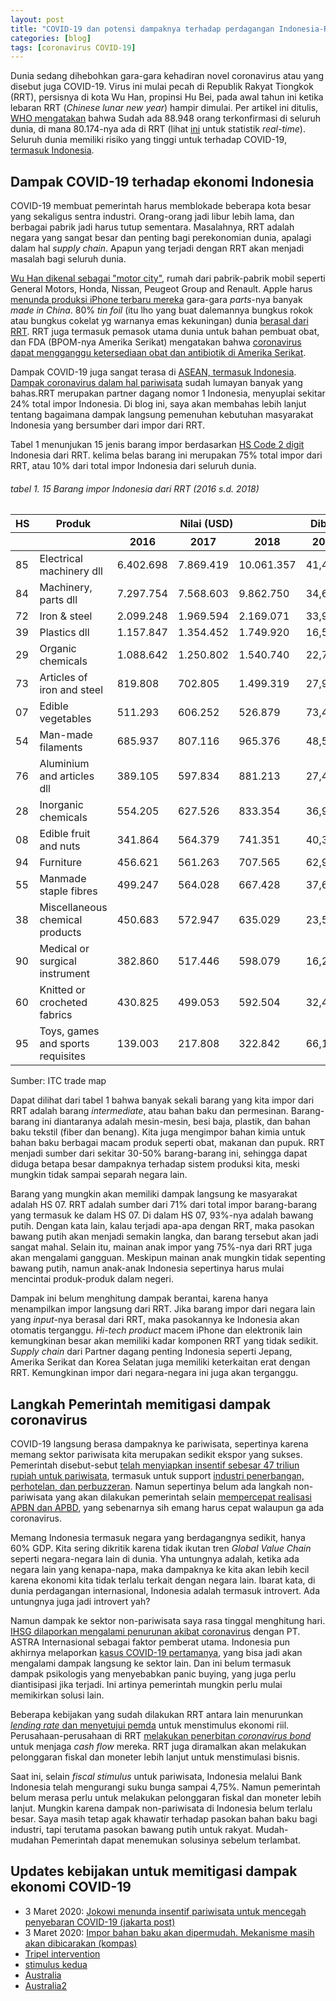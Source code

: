 ```yaml
---
layout: post
title: "COVID-19 dan potensi dampaknya terhadap perdagangan Indonesia-RRT"
categories: [blog]
tags: [coronavirus COVID-19]
---
```


Dunia sedang dihebohkan gara-gara kehadiran novel coronavirus atau yang disebut juga COVID-19. Virus ini mulai pecah di Republik Rakyat Tiongkok (RRT), persisnya di kota Wu Han, propinsi Hu Bei, pada awal tahun ini ketika lebaran RRT (*Chinese lunar new year*) hampir dimulai. Per artikel ini ditulis, [WHO mengatakan](https://www.who.int/docs/default-source/coronaviruse/20200302-sitrep-42-covid-19.pdf?sfvrsn=d863e045_2) bahwa Sudah ada 88.948 orang terkonfirmasi di seluruh dunia, di mana 80.174-nya ada di RRT (lihat [ini](https://www.worldometers.info/coronavirus/) untuk statistik *real-time*). Seluruh dunia memiliki risiko yang tinggi untuk terhadap COVID-19, [termasuk Indonesia](https://www.abc.net.au/news/2020-03-02/indonesia-records-first-cases-of-covid-19-coronavirus/12018090).

## Dampak COVID-19 terhadap ekonomi Indonesia

COVID-19 membuat pemerintah harus memblokade beberapa kota besar yang sekaligus sentra industri. Orang-orang jadi libur lebih lama, dan berbagai pabrik jadi harus tutup sementara. Masalahnya, RRT adalah negara yang sangat besar dan penting bagi perekonomian dunia, apalagi dalam hal *supply chain*. Apapun yang terjadi dengan RRT akan menjadi masalah bagi seluruh dunia.

[Wu Han dikenal sebagai "motor city"](https://www.weforum.org/agenda/2020/02/coronavirus-china-automotive-industry/), rumah dari pabrik-pabrik mobil seperti General Motors, Honda, Nissan, Peugeot Group and Renault. Apple harus [menunda produksi iPhone terbaru mereka](https://www.reuters.com/article/us-china-health-foxconn-exclusive/exclusive-outbreak-to-hit-iphone-output-if-china-extends-foxconn-factory-halt-source-idUSKBN1ZX1ZH) gara-gara *parts*-nya banyak *made in China*. 80% *tin foil* (itu lho yang buat dalemannya bungkus rokok atau bungkus cokelat yg warnanya emas kekuningan) dunia [berasal dari RRT](https://www.tradetalkspodcast.com/). RRT juga termasuk pemasok utama dunia untuk bahan pembuat obat, dan FDA (BPOM-nya Amerika Serikat) mengatakan bahwa [coronavirus dapat mengganggu ketersediaan obat dan antibiotik di Amerika Serikat](https://www.forbes.com/sites/victoriaforster/2020/03/02/coronavirus-outbreak-will-lead-to-more-drug-shortages-in-the-us-including-antibiotics/#60527ad8320f).

Dampak COVID-19 juga sangat terasa di [ASEAN, termasuk Indonesia](https://www.scmp.com/week-asia/economics/article/3052943/coronavirus-southeast-asian-supply-chains-feel-squeeze-covid-19). [Dampak coronavirus dalam hal pariwisata](https://www.bbc.com/indonesia/indonesia-51369660) sudah lumayan banyak yang bahas.RRT merupakan partner dagang nomor 1 Indonesia, menyuplai sekitar 24% total impor Indonesia. Di blog ini, saya akan membahas lebih lanjut tentang bagaimana dampak langsung pemenuhan kebutuhan masyarakat Indonesia yang bersumber dari impor dari RRT.

Tabel 1 menunjukan 15 jenis barang impor berdasarkan [HS Code 2 digit](https://www.foreign-trade.com/reference/hscode.htm) Indonesia dari RRT. kelima belas barang ini merupakan 75% total impor dari RRT, atau 10% dari total impor Indonesia dari seluruh dunia.

###### tabel 1. 15 Barang impor Indonesia dari RRT (2016 s.d. 2018)
<table>
  <col>
  <colgroup span="3"></colgroup>
  <colgroup span="3"></colgroup>
  <thead>
  <tr>
    <th>HS</th>
    <th>Produk</th>
    <th colspan="3" scope="colgroup">Nilai (USD)</th>
    <th colspan="3" scope="colgroup">Dibanding total impor (%)</th>
  </tr>
  <tr>
    <th></th>
    <th></th>
    <th scope="col">2016</th>
    <th scope="col">2017</th>
    <th scope="col">2018</th>
    <th scope="col">2016</th>
    <th scope="col">2017</th>
    <th scope="col">2018</th>
    </tr>
</thead>
<tbody>
<tr>
  <td>85</td>
  <td>Electrical machinery dll</td>
  <td>6.402.698</td>
  <td>7.869.419</td>
  <td>10.061.357</td>
  <td>41,49%</td>
  <td>43,88%</td>
  <td>46,91%</td>
</tr>
<tr>
  <td>84</td>
  <td>Machinery, parts dll</td>
  <td>7.297.754</td>
  <td>7.568.603</td>
  <td>9.862.750</td>
  <td>34,63%</td>
  <td>34,77%</td>
  <td>36,26%</td>
</tr>
<tr>
  <td>72</td>
  <td>Iron & steel</td>
  <td>2.099.248</td>
  <td>1.969.594</td>
  <td>2.169.071</td>
  <td>33,97%</td>
  <td>24,67%</td>
  <td>21,17%</td>
</tr>
<tr>
  <td>39</td>
  <td>Plastics dll</td>
  <td>1.157.847</td>
  <td>1.354.452</td>
  <td>1.749.920</td>
  <td>16,54%</td>
  <td>17,52%</td>
  <td>19,00%</td>
</tr>
<tr>
  <td>29</td>
  <td>Organic chemicals</td>
  <td>1.088.642</td>
  <td>1.250.802</td>
  <td>1.540.740</td>
  <td>22,72%</td>
  <td>21,21%</td>
  <td>22,25%</td>
</tr>
<tr>
  <td>73</td>
  <td>Articles of iron and steel</td>
  <td>819.808</td>
  <td>702.805</td>
  <td>1.499.319</td>
  <td>27,96%</td>
  <td>26,75%</td>
  <td>38,57%</td>
</tr>
<tr>
  <td>07</td>
  <td>Edible vegetables</td>
  <td>511.293</td>
  <td>606.252</td>
  <td>526.879</td>
  <td>73,47%</td>
  <td>73,87%</td>
  <td>71,36%</td>
</tr>
<tr>
  <td>54</td>
  <td>Man-made filaments</td>
  <td>685.937</td>
  <td>807.116</td>
  <td>965.376</td>
  <td>48,57%</td>
  <td>52,89%</td>
  <td>55,32%</td>
</tr>  
<tr>
  <td>76</td>
  <td>Aluminium and articles dll</td>
  <td>389.105</td>
  <td>597.834</td>
  <td>881.213</td>
  <td>27,40%</td>
  <td>31,89%</td>
  <td>40,56%</td>
</tr>
<tr>
  <td>28</td>
  <td>Inorganic chemicals</td>
  <td>554.205</td>
  <td>627.526</td>
  <td>833.354</td>
  <td>36,93%</td>
  <td>38,79%</td>
  <td>40,52%</td>
</tr>
<tr>
  <td>08</td>
  <td>Edible fruit and nuts</td>
  <td>341.864</td>
  <td>564.379</td>
  <td>741.351</td>
  <td>40,31%</td>
  <td>47,36%</td>
  <td>56,55%</td>
</tr>
<tr>
  <td>94</td>
  <td>Furniture</td>
  <td>456.621</td>
  <td>561.263</td>
  <td>707.565</td>
  <td>62,97%</td>
  <td>63,80%</td>
  <td>68,57%</td>
</tr>  
<tr>
  <td>55</td>
  <td>Manmade staple fibres</td>
  <td>499.247</td>
  <td>564.028</td>
  <td>667.428</td>
  <td>37,66%</td>
  <td>41,91%</td>
  <td>44,93%</td>
  </tr>
<tr>
  <td>38</td>
  <td>Miscellaneous chemical products</td>
  <td>450.683</td>
  <td>572.947</td>
  <td>635.029</td>
  <td>23,58%</td>
  <td>26,08%</td>
  <td>23,78%</td>
  </tr>
<tr>
  <td>90</td>
  <td>Medical or surgical instrument</td>
  <td>382.860</td>
  <td>517.446</td>
  <td>598.079</td>
  <td>16,27%</td>
  <td>20,01%</td>
  <td>20,73%</td>
  </tr>
<tr>
  <td>60</td>
  <td>Knitted or crocheted fabrics</td>
  <td>430.825</td>
  <td>499.053</td>
  <td>592.504</td>
  <td>32,40%</td>
  <td>37,33%</td>
  <td>38,17%</td>
  </tr>
<tr>
  <td>95</td>
  <td>Toys, games and sports requisites</td>
  <td>139.003</td>
  <td>217.808</td>
  <td>322.842</td>
  <td>66,19%</td>
  <td>68,76%</td>
  <td>75,30%</td>
</tr>
</tbody>
</table>
Sumber: ITC trade map


Dapat dilihat dari tabel 1 bahwa banyak sekali barang yang kita impor dari RRT adalah barang *intermediate*, atau bahan baku dan permesinan. Barang-barang ini diantaranya adalah mesin-mesin, besi baja, plastik, dan bahan baku tekstil (fiber dan benang). Kita juga mengimpor bahan kimia untuk bahan baku berbagai macam produk seperti obat, makanan dan pupuk. RRT menjadi sumber dari sekitar 30-50% barang-barang ini, sehingga dapat diduga betapa besar dampaknya terhadap sistem produksi kita, meski mungkin tidak sampai separah negara lain.

Barang yang mungkin akan memiliki dampak langsung ke masyarakat adalah HS 07. RRT adalah sumber dari 71% dari total impor barang-barang yang termasuk ke dalam HS 07. Di dalam HS 07, 93%-nya adalah bawang putih. Dengan kata lain, kalau terjadi apa-apa dengan RRT, maka pasokan bawang putih akan menjadi semakin langka, dan barang tersebut akan jadi sangat mahal. Selain itu, mainan anak impor yang 75%-nya dari RRT juga akan mengalami gangguan. Meskipun mainan anak mungkin tidak sepenting bawang putih, namun anak-anak Indonesia sepertinya harus mulai mencintai produk-produk dalam negeri.

Dampak ini belum menghitung dampak berantai, karena hanya menampilkan impor langsung dari RRT. Jika barang impor dari negara lain yang *input*-nya berasal dari RRT, maka pasokannya ke Indonesia akan otomatis terganggu. *Hi-tech product* macem iPhone dan elektronik lain kemungkinan besar akan memiliki kadar komponen RRT yang tidak sedikit. *Supply chain* dari Partner dagang penting Indonesia seperti Jepang, Amerika Serikat dan Korea Selatan juga memiliki keterkaitan erat dengan RRT. Kemungkinan impor dari negara-negara ini juga akan terganggu.

## Langkah Pemerintah memitigasi dampak coronavirus

COVID-19 langsung berasa dampaknya ke pariwisata, sepertinya karena memang sektor pariwisata kita merupakan sedikit ekspor yang sukses. Pemerintah disebut-sebut [telah menyiapkan insentif sebesar 47 triliun rupiah untuk pariwisata](https://katadata.co.id/berita/2020/02/25/pemerintah-siapkan-rp-47-triliun-selamatkan-pariwisata-dari-corona), termasuk untuk support [industri penerbangan, perhotelan, dan perbuzzeran](https://katadata.co.id/berita/2020/02/25/sri-mulyani-prediksi-ekonomi-tahun-ini-berpotensi-melambat-jadi-47). Namun sepertinya belum ada langkah non-pariwisata yang akan dilakukan pemerintah selain [mempercepat realisasi APBN dan APBD](https://katadata.co.id/berita/2020/02/25/jokowi-godok-instrumen-fiskal-menangkal-dampak-ekonomi-virus-corona), yang sebenarnya sih emang harus cepat walaupun ga ada coronavirus.

Memang Indonesia termasuk negara yang berdagangnya sedikit, hanya 60% GDP. Kita sering dikritik karena tidak ikutan tren *Global Value Chain* seperti negara-negara lain di dunia. Yha untungnya adalah, ketika ada negara lain yang kenapa-napa, maka dampaknya ke kita akan lebih kecil karena ekonomi kita tidak terlalu terkait dengan negara lain. Ibarat kata, di dunia perdagangan internasional, Indonesia adalah termasuk introvert. Ada untungnya juga jadi introvert yah?

Namun dampak ke sektor non-pariwisata saya rasa tinggal menghitung hari. [IHSG dilaporkan mengalami penurunan akibat coronavirus](https://katadata.co.id/berita/2020/02/28/ihsg-anjlok-lebih-dari-4-bei-efek-virus-corona-seperti-bursa-lain) dengan PT. ASTRA Internasional sebagai faktor pemberat utama. Indonesia pun akhirnya melaporkan [kasus COVID-19 pertamanya](https://www.theguardian.com/world/2020/mar/02/first-coronavirus-cases-confirmed-in-indonesia-amid-fears-nation-is-ill-prepared-for-outbreak), yang bisa jadi akan mengalami dampak langsung ke sektor lain. Dan ini belum termasuk dampak psikologis yang menyebabkan panic buying, yang juga perlu diantisipasi jika terjadi. Ini artinya pemerintah mungkin perlu mulai memikirkan solusi lain.

Beberapa kebijakan yang sudah dilakukan RRT antara lain menurunkan [*lending rate* dan menyetujui pemda](https://www.scmp.com/economy/china-economy/article/3053071/china-likely-introduce-new-measures-bolster-coronavirus-hit) untuk menstimulus ekonomi riil. Perusahaan-perusahaan di RRT [melakukan penerbitan *coronavirus bond*](https://www.ft.com/content/bc394d62-5212-11ea-8841-482eed0038b1) untuk menjaga *cash flow* mereka. RRT juga diramalkan akan melakukan pelonggaran fiskal dan moneter lebih lanjut untuk menstimulasi bisnis.

Saat ini, selain *fiscal stimulus* untuk pariwisata, Indonesia melalui Bank Indonesia telah mengurangi suku bunga sampai 4,75%. Namun pemerintah belum merasa perlu untuk melakukan pelonggaran fiskal dan moneter lebih lanjut. Mungkin karena dampak non-pariwisata di Indonesia belum terlalu besar. Saya masih tetap agak khawatir terhadap pasokan bahan baku bagi industri, tapi terutama pasokan bawang putih untuk rakyat. Mudah-mudahan Pemerintah dapat menemukan solusinya sebelum terlambat.

## Updates kebijakan untuk memitigasi dampak ekonomi COVID-19
- 3 Maret 2020: [Jokowi menunda insentif pariwisata untuk mencegah penyebaran COVID-19 (jakarta post)](https://www.thejakartapost.com/news/2020/03/03/government-delays-incentives-for-foreign-tourists-after-covid-19-hits-indonesia.html)
- 3 Maret 2020: [Impor bahan baku akan dipermudah. Mekanisme masih akan dibicarakan (kompas)](https://money.kompas.com/read/2020/03/03/083800126/redam-dampak-corona-sri-mulyani-longgarkan-izin-impor-bahan-baku?page=all)
- [Tripel intervention](https://m.bisnis.com/ekonomi-bisnis/read/20200302/9/1207956/pemerintah-bi-dan-ojk-bergandeng-tangan-atasi-krisis-virus-corona)
- [stimulus kedua](https://www.hukumonline.com/berita/baca/lt5e6bd744c6f55/ini-rangkaian-stimulus-ekonomi-kedua-untuk-menangani-dampak-virus-corona)
- [Australia](https://www.pm.gov.au/media/economic-stimulus-package)
- [Australia2](https://amp.theguardian.com/business/2020/mar/22/scott-morrison-to-announce-66bn-stimulus-including-income-support-for-workers)
